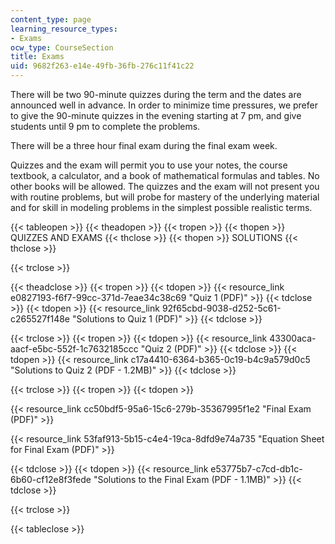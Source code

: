 ```yaml
---
content_type: page
learning_resource_types:
- Exams
ocw_type: CourseSection
title: Exams
uid: 9682f263-e14e-49fb-36fb-276c11f41c22
---
```


There will be two 90-minute quizzes during the term and the dates are announced well in advance. In order to minimize time pressures, we prefer to give the 90-minute quizzes in the evening starting at 7 pm, and give students until 9 pm to complete the problems.

There will be a three hour final exam during the final exam week.

Quizzes and the exam will permit you to use your notes, the course textbook, a calculator, and a book of mathematical formulas and tables. No other books will be allowed. The quizzes and the exam will not present you with routine problems, but will probe for mastery of the underlying material and for skill in modeling problems in the simplest possible realistic terms.

{{< tableopen >}}
{{< theadopen >}}
{{< tropen >}}
{{< thopen >}}
QUIZZES AND EXAMS
{{< thclose >}}
{{< thopen >}}
SOLUTIONS
{{< thclose >}}

{{< trclose >}}

{{< theadclose >}}
{{< tropen >}}
{{< tdopen >}}
{{< resource_link e0827193-f6f7-99cc-371d-7eae34c38c69 "Quiz 1 (PDF)" >}}
{{< tdclose >}}
{{< tdopen >}}
{{< resource_link 92f65cbd-9038-d252-5c61-c265527f148e "Solutions to Quiz 1 (PDF)" >}}
{{< tdclose >}}

{{< trclose >}}
{{< tropen >}}
{{< tdopen >}}
{{< resource_link 43300aca-aacf-e5bc-552f-1c7632185ccc "Quiz 2 (PDF)" >}}
{{< tdclose >}}
{{< tdopen >}}
{{< resource_link c17a4410-6364-b365-0c19-b4c9a579d0c5 "Solutions to Quiz 2 (PDF - 1.2MB)" >}}
{{< tdclose >}}

{{< trclose >}}
{{< tropen >}}
{{< tdopen >}}


{{< resource_link cc50bdf5-95a6-15c6-279b-35367995f1e2 "Final Exam (PDF)" >}}

{{< resource_link 53faf913-5b15-c4e4-19ca-8dfd9e74a735 "Equation Sheet for Final Exam (PDF)" >}}


{{< tdclose >}}
{{< tdopen >}}
{{< resource_link e53775b7-c7cd-db1c-6b60-cf12e8f3fede "Solutions to the Final Exam (PDF - 1.1MB)" >}}
{{< tdclose >}}

{{< trclose >}}

{{< tableclose >}}